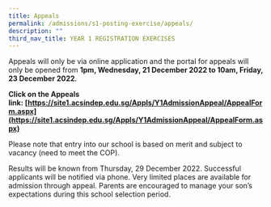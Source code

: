 ```yaml
---
title: Appeals
permalink: /admissions/s1-posting-exercise/appeals/
description: ""
third_nav_title: YEAR 1 REGISTRATION EXERCISES
---
```

Appeals will only be via online application and the portal for appeals will only be opened from **1pm, Wednesday, 21 December 2022 to 10am, Friday, 23 December 2022**.

**Click on the Appeals link: [https://site1.acsindep.edu.sg/Appls/Y1AdmissionAppeal/AppealForm.aspx](https://site1.acsindep.edu.sg/Appls/Y1AdmissionAppeal/AppealForm.aspx)**

Please note that entry into our school is based on merit and subject to vacancy (need to meet the COP).

Results will be known from Thursday, 29 December 2022. Successful applicants will be notified via phone. Very limited places are available for admission through appeal. Parents are encouraged to manage your son’s expectations during this school selection period.